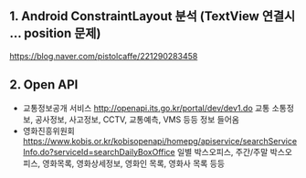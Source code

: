 ## 1. Android ConstraintLayout 분석 (TextView 연결시 ... position 문제)
https://blog.naver.com/pistolcaffe/221290283458

## 2. Open API
  - 교통정보공개 서비스
    http://openapi.its.go.kr/portal/dev/dev1.do
    교통 소통정보, 공사정보, 사고정보, CCTV, 교통예측, VMS 등등 정보 들어옴
  - 영화진흥위원회
    https://www.kobis.or.kr/kobisopenapi/homepg/apiservice/searchServiceInfo.do?serviceId=searchDailyBoxOffice
    일별 박스오피스, 주간/주말 박스오피스, 영화목록, 영화상세정보, 영화인 목록, 영화사 목록 등등
